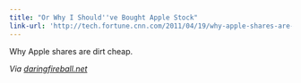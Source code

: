 ```yaml
---
title: "Or Why I Should''ve Bought Apple Stock"
link-url: 'http://tech.fortune.cnn.com/2011/04/19/why-apple-shares-are-dirt-cheap/'
---
```

<p>Why Apple shares are dirt cheap.</p>
<p><i>Via </i><a href="http://daringfireball.net/linked/2011/04/19/andy-zaky" title="" target=""><i>daringfireball.net</i></a></p>
